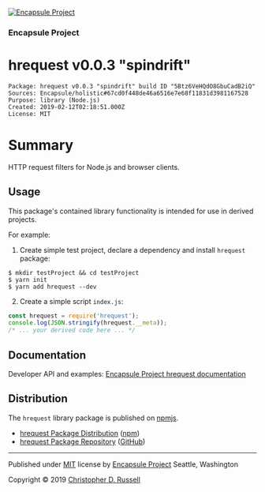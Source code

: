 [![Encapsule Project](https://encapsule.io/images/blue-burst-encapsule.io-icon-72x72.png "Encapsule Project")](https://encapsule.io)

### Encapsule Project

# hrequest v0.0.3 "spindrift"

```
Package: hrequest v0.0.3 "spindrift" build ID "5Btz6VeHQdO8GbuCadB2iQ"
Sources: Encapsule/holistic#67cd0f448de46a6516e7e68f11831d3981167528
Purpose: library (Node.js)
Created: 2019-02-12T02:18:51.000Z
License: MIT
```

# Summary

HTTP request filters for Node.js and browser clients.

## Usage

This package's contained library functionality is intended for use in derived projects.

For example:

1. Create simple test project, declare a dependency and install `hrequest` package:

```
$ mkdir testProject && cd testProject
$ yarn init
$ yarn add hrequest --dev
```

2. Create a simple script `index.js`:

```JavaScript
const hrequest = require('hrequest');
console.log(JSON.stringify(hrequest.__meta));
/* ... your derived code here ... */
```

## Documentation

Developer API and examples: [Encapsule Project hrequest documentation](https://encapsule.io/docs/hrequest)

## Distribution

The `hrequest` library package is published on [npmjs](https://npmjs.com).

- [hrequest Package Distribution](https://npmjs.com/package/hrequest/v/0.0.3) ([npm](https://www.npmjs.com/~chrisrus))
- [hrequest Package Repository](https://github.com/Encapsule/hrequest) ([GitHub](https://github.com/Encapsule))

<hr>

Published under [MIT](LICENSE) license by [Encapsule Project](https://encapsule.io) Seattle, Washington

Copyright &copy; 2019 [Christopher D. Russell](http://chrisrussell.net)